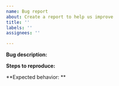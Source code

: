 ```yaml
---
name: Bug report
about: Create a report to help us improve
title: ''
labels: ''
assignees: ''

---
```


**Bug description:**

**Steps to reproduce:**

**Expected behavior: **
